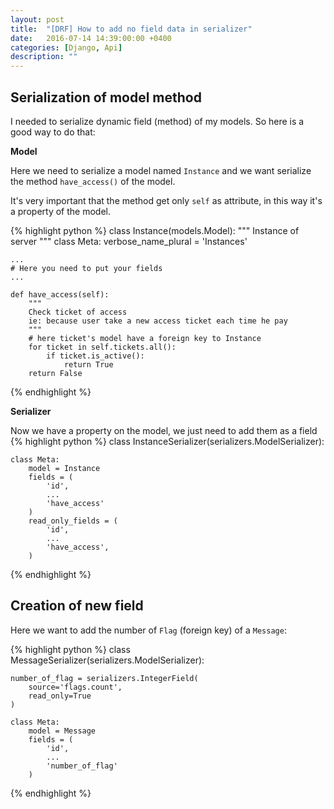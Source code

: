 ```yaml
---
layout: post
title:  "[DRF] How to add no field data in serializer"
date:   2016-07-14 14:39:00:00 +0400
categories: [Django, Api]
description: ""
---
```


## Serialization of model method ##

I needed to serialize dynamic field (method) of my models. So here is 
a good way to do that: 

**Model**

Here we need to serialize a model named `Instance` and we want 
serialize the method `have_access()` of the model.

It's very important that the method get only `self` as attribute, in 
this way it's a property of the model.

{% highlight python %}
class Instance(models.Model):
    """
    Instance of server
    """
    class Meta:
        verbose_name_plural = 'Instances'

    ...
    # Here you need to put your fields
    ...

    def have_access(self):
        """
        Check ticket of access
        ie: because user take a new access ticket each time he pay
        """
        # here ticket's model have a foreign key to Instance
        for ticket in self.tickets.all():
            if ticket.is_active():
                return True
        return False
{% endhighlight %}

**Serializer**

Now we have a property on the model, we just need to add them as a field
{% highlight python %}
class InstanceSerializer(serializers.ModelSerializer):

    class Meta:
        model = Instance
        fields = (
            'id',
            ...
            'have_access'
        )
        read_only_fields = (
            'id',
            ...
            'have_access',
        )
{% endhighlight %}

## Creation of new field ##

Here we want to add the number of `Flag` (foreign key) of a `Message`:

{% highlight python %}
class MessageSerializer(serializers.ModelSerializer):

    number_of_flag = serializers.IntegerField(
        source='flags.count',
        read_only=True
    )
    
    class Meta:
        model = Message
        fields = (
            'id', 
            ...
            'number_of_flag'
        )

{% endhighlight %}
